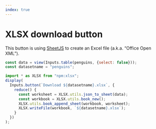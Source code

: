 ```yaml
---
index: true
---
```


# XLSX download button

This button is using [SheetJS](https://docs.sheetjs.com/docs/) to create an Excel file (a.k.a. “Office Open XML”).

```js
const data = view(Inputs.table(penguins, {select: false}));
const datasetname = "penguins";
```

```js echo
import * as XLSX from "npm:xlsx";
display(
  Inputs.button(`Download ${datasetname}.xlsx`, {
    reduce() {
      const worksheet = XLSX.utils.json_to_sheet(data);
      const workbook = XLSX.utils.book_new();
      XLSX.utils.book_append_sheet(workbook, worksheet);
      XLSX.writeFile(workbook, `${datasetname}.xlsx`);
    }
  })
);
```
